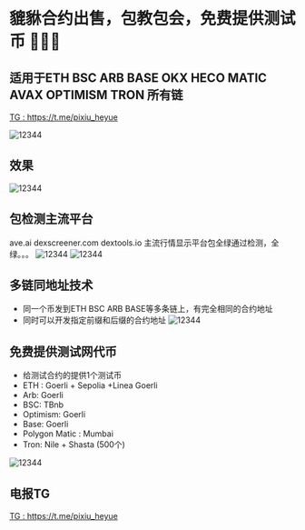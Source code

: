 # 貔貅合约出售，包教包会，免费提供测试币 🚀🚀🚀

## 适用于ETH BSC ARB BASE OKX HECO MATIC AVAX OPTIMISM TRON 所有链
[TG : https://t.me/pixiu_heyue ](https://t.me/pixiu_heyue)

![12344](https://github.com/PixiuHeyue/Pixiu_Heyue/blob/main/004.jpg)


## 效果

![12344](https://github.com/PixiuHeyue/Pixiu_Heyue/blob/main/003.jpg)


## 包检测主流平台
 ave.ai
 dexscreener.com 
 dextools.io
 主流行情显示平台包全绿通过检测，全绿。。。
![12344](https://github.com/PixiuHeyue/Pixiu_Heyue/blob/main/001.jpg)
![12344](https://github.com/PixiuHeyue/Pixiu_Heyue/blob/main/006.jpg)


## 多链同地址技术
- 同一个币发到ETH BSC ARB BASE等多条链上，有完全相同的合约地址
- 同时可以开发指定前缀和后缀的合约地址
![12344](https://github.com/PixiuHeyue/Pixiu_Heyue/blob/main/002.jpg)


## 免费提供测试网代币
- 给测试合约的提供1个测试币
- ETH : Goerli + Sepolia +Linea Goerli
- Arb:   Goerli
- BSC:   TBnb
- Optimism:  Goerli
- Base:  Goerli
- Polygon Matic : Mumbai
- Tron:  Nile + Shasta (500个)
  
![12344](https://github.com/PixiuHeyue/Pixiu_Heyue/blob/main/007.jpg)

## 电报TG

[TG : https://t.me/pixiu_heyue ](https://t.me/pixiu_heyue)
